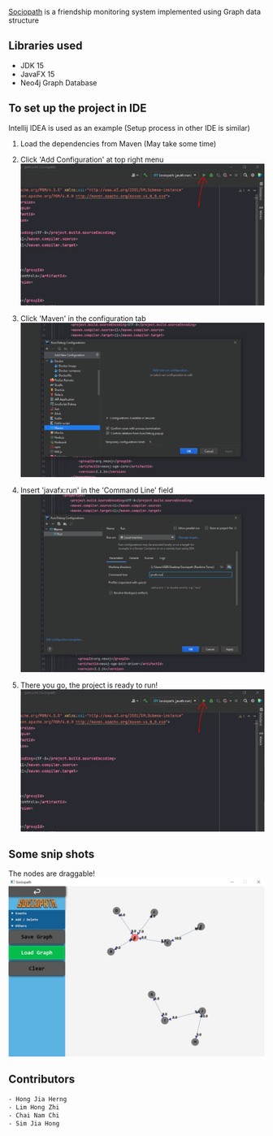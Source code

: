 [Sociopath](https://github.com/hongjiaherng/Sociopath.git) is a friendship monitoring system implemented using Graph data structure

## Libraries used
- JDK 15
- JavaFX 15
- Neo4j Graph Database

## To set up the project in IDE
Intellij IDEA is used as an example (Setup process in other IDE is similar)

1. Load the dependencies from Maven (May take some time)
2. Click 'Add Configuration' at top right menu
     ![img_1.png](src/main/resources/org/sociopath/others/readme_img/img_1.png)
    

3. Click 'Maven' in the configuration tab
     ![img_2.png](src/main/resources/org/sociopath/others/readme_img/img_2.png)
    

4. Insert 'javafx:run' in the 'Command Line' field
     ![img_3.png](src/main/resources/org/sociopath/others/readme_img/img_3.png)
    

5. There you go, the project is ready to run!
     ![img.png](src/main/resources/org/sociopath/others/readme_img/img.png)

## Some snip shots 
The nodes are draggable!
![img.png](src/main/resources/org/sociopath/others/readme_img/img_4.png)

## Contributors
    - Hong Jia Herng
    - Lim Hong Zhi
    - Chai Nam Chi
    - Sim Jia Hong
